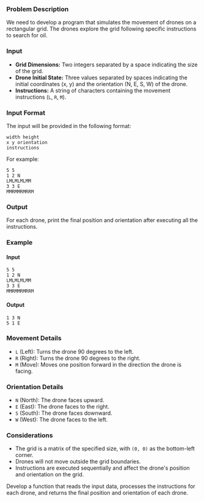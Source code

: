 ### Problem Description

We need to develop a program that simulates the movement of drones on a rectangular grid. The drones explore the grid following specific instructions to search for oil.

### Input

- **Grid Dimensions:** Two integers separated by a space indicating the size of the grid.
- **Drone Initial State:** Three values separated by spaces indicating the initial coordinates (x, y) and the orientation (N, E, S, W) of the drone.
- **Instructions:** A string of characters containing the movement instructions (`L`, `R`, `M`).

### Input Format

The input will be provided in the following format:

```
width height
x y orientation
instructions
```

For example:

```
5 5
1 2 N
LMLMLMLMM
3 3 E
MMRMMRMRRM
```

### Output

For each drone, print the final position and orientation after executing all the instructions.

### Example

#### Input

```
5 5
1 2 N
LMLMLMLMM
3 3 E
MMRMMRMRRM
```

#### Output

```
1 3 N
5 1 E
```

### Movement Details

- `L` (Left): Turns the drone 90 degrees to the left.
- `R` (Right): Turns the drone 90 degrees to the right.
- `M` (Move): Moves one position forward in the direction the drone is facing.

### Orientation Details

- `N` (North): The drone faces upward.
- `E` (East): The drone faces to the right.
- `S` (South): The drone faces downward.
- `W` (West): The drone faces to the left.

### Considerations

- The grid is a matrix of the specified size, with `(0, 0)` as the bottom-left corner.
- Drones will not move outside the grid boundaries.
- Instructions are executed sequentially and affect the drone's position and orientation on the grid.

Develop a function that reads the input data, processes the instructions for each drone, and returns the final position and orientation of each drone.
